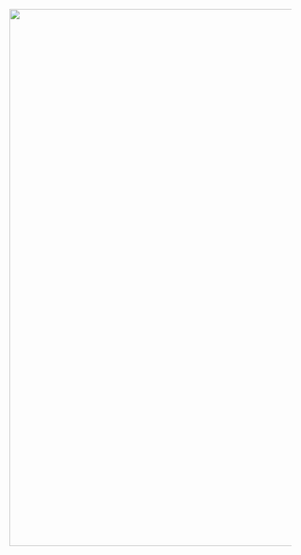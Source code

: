 <p align="center">
  <img width="960" src="hello.gif">
</p>

<!-- ![visitors](https://visitor-badge.glitch.me/badge?page_id=aitorfernandez.aitorfernandez&left_color=green&right_color=red) -->
